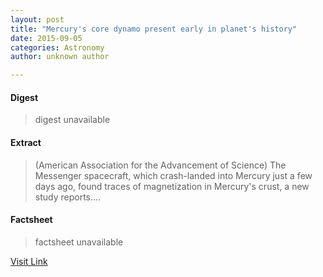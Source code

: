 ```yaml
---
layout: post
title: "Mercury's core dynamo present early in planet's history"
date: 2015-09-05
categories: Astronomy
author: unknown author

---
```



#### Digest
>digest unavailable

#### Extract
>(American Association for the Advancement of Science) The Messenger spacecraft, which crash-landed into Mercury just a few days ago, found traces of magnetization in Mercury's crust, a new study reports....

#### Factsheet
>factsheet unavailable

[Visit Link](http://www.eurekalert.org/pub_releases/2015-05/aaft-mcd051315.php)


